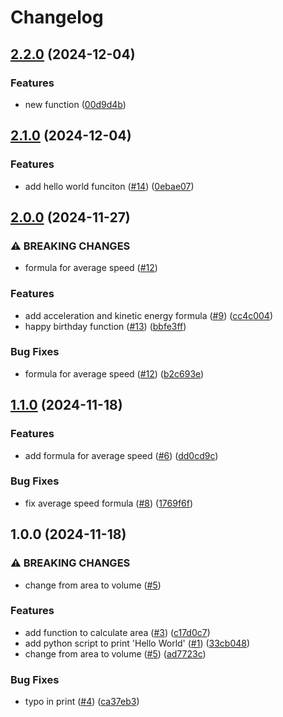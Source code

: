 # Changelog

## [2.2.0](https://github.com/thomasdtran/release-notes-test/compare/v2.1.0...v2.2.0) (2024-12-04)


### Features

* new function ([00d9d4b](https://github.com/thomasdtran/release-notes-test/commit/00d9d4b040c0a594a9e2339ba9e3023c1e36cd27))

## [2.1.0](https://github.com/thomasdtran/release-notes-test/compare/v2.0.0...v2.1.0) (2024-12-04)


### Features

* add hello world funciton ([#14](https://github.com/thomasdtran/release-notes-test/issues/14)) ([0ebae07](https://github.com/thomasdtran/release-notes-test/commit/0ebae07fa9ac53008fa948696d26621ae073c190))

## [2.0.0](https://github.com/thomasdtran/release-notes-test/compare/v1.1.0...v2.0.0) (2024-11-27)


### ⚠ BREAKING CHANGES

* formula for average speed ([#12](https://github.com/thomasdtran/release-notes-test/issues/12))

### Features

* add acceleration and kinetic energy formula ([#9](https://github.com/thomasdtran/release-notes-test/issues/9)) ([cc4c004](https://github.com/thomasdtran/release-notes-test/commit/cc4c004198a76251cc635240b5ae49a5fdc5faf2))
* happy birthday function ([#13](https://github.com/thomasdtran/release-notes-test/issues/13)) ([bbfe3ff](https://github.com/thomasdtran/release-notes-test/commit/bbfe3ffc3a2f423045e10840f055077ac0634add))


### Bug Fixes

* formula for average speed ([#12](https://github.com/thomasdtran/release-notes-test/issues/12)) ([b2c693e](https://github.com/thomasdtran/release-notes-test/commit/b2c693eefe11e21b29815973743c5347823197e0))

## [1.1.0](https://github.com/thomasdtran/release-notes-test/compare/v1.0.0...v1.1.0) (2024-11-18)


### Features

* add formula for average speed ([#6](https://github.com/thomasdtran/release-notes-test/issues/6)) ([dd0cd9c](https://github.com/thomasdtran/release-notes-test/commit/dd0cd9c9fa7fd2ddca17f161788a2276e7b84ebe))


### Bug Fixes

* fix average speed formula ([#8](https://github.com/thomasdtran/release-notes-test/issues/8)) ([1769f6f](https://github.com/thomasdtran/release-notes-test/commit/1769f6f20d8397456015c816fdfb6aff06ecccbe))

## 1.0.0 (2024-11-18)


### ⚠ BREAKING CHANGES

* change from area to volume ([#5](https://github.com/thomasdtran/release-notes-test/issues/5))

### Features

* add function to calculate area ([#3](https://github.com/thomasdtran/release-notes-test/issues/3)) ([c17d0c7](https://github.com/thomasdtran/release-notes-test/commit/c17d0c7259934e948829877974b9844e4da8cd21))
* add python script to print 'Hello World' ([#1](https://github.com/thomasdtran/release-notes-test/issues/1)) ([33cb048](https://github.com/thomasdtran/release-notes-test/commit/33cb048af7d60b257cb1130fd3e0f043811ca616))
* change from area to volume ([#5](https://github.com/thomasdtran/release-notes-test/issues/5)) ([ad7723c](https://github.com/thomasdtran/release-notes-test/commit/ad7723c2f9f6b84e3efd422415b289b794c38d7b))


### Bug Fixes

* typo in print ([#4](https://github.com/thomasdtran/release-notes-test/issues/4)) ([ca37eb3](https://github.com/thomasdtran/release-notes-test/commit/ca37eb383fa379086c44db0b58706f586929bc85))
